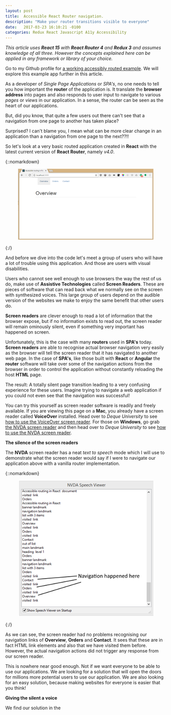 ```yaml
---
layout: post
title:  Accessible React Router navigation.
description: "Make your router transitions visible to everyone"
date:   2017-03-23 16:10:21 -0100
categories: Redux React Javascript A11y Accessibility
---
```


*This article uses **React 15** with **React Router 4** and **Redux 3** and assumes knowledge of all three. However the concepts explained here
can be applied in any framework or library of your choice.*

Go to my Github profile for <a href="https://github.com/AlmeroSteyn/a11yrouter" target="_blank">a working accessibly routed example</a>. We
will explore this example app further in this article.

As a developer of *Single Page Applications* or *SPA's*, no one needs to tell you how important the **router** of the
application is. It translate the **browser address** into pages and also responds to user input to navigate to various
*pages* or *views* in our application. In a sense, the router can be seen as the heart of our applications.

But, did you know, that quite a few users out there can't see that a navigation from one page to another has taken place?

Surprised? I can't blame you, I mean what can be more clear change in an application than a navigation from one page to the next??!!

So let's look at a very basic routed application created in **React** with the latest current version of **React Router**, namely *v4.0*.

{::nomarkdown}
<figure>
    <img src="/css/images/2017-03-23-accessible-react-navigation/vanillaroutes.png" alt="A basic application with routes">
</figure>
{:/}

And before we dive into the code let's meet a group of users who will have a lot of trouble using this application. And those are
users with visual disabilities.

Users who cannot see well enough to use browsers the way the rest of us do, make use of **Assistive Technologies** called **Screen Readers**.
These are pieces of software that can read back what we normally see on the screen with synthesized voices. This large group of users
depend on the audible version of the websites we make to enjoy the same benefit that other users do.

**Screen readers** are clever enough to read a lot of information that the browser expose, but if no information exists to read out,
the screen reader will remain ominously silent, even if something very important has happened on screen.

Unfortunately, this is the case with many **routers** used in **SPA's** today. **Screen readers** are able to recognise actual
browser navigation very easily as the browser will tell the screen reader that it has navigated to another web page. In the case
of **SPA's**, like those built with **React** or **Angular** the **router** software will take over some of the navigation actions
from the browser in order to control the application without constantly reloading the host **HTML** page.

The result: A totally silent page transition leading to a very confusing experience for these users. Imagine trying to
navigate a web application if you could not even see that the navigation was successful!

You can try this yourself as screen reader software is readily and freely available. If you are viewing this page on a **Mac**,
you already have a screen reader called **VoiceOver** installed. Head over to *Deque University* to see
<a href="https://dequeuniversity.com/screenreaders/voiceover-keyboard-shortcuts" target="_blank">how to use the VoiceOver screen reader</a>.
For those on **Windows**, go grab <a href="https://www.nvaccess.org/" target="_blank">the NVDA screen reader</a> and then head over to *Deque University* to see
<a href="https://dequeuniversity.com/screenreaders/nvda-keyboard-shortcuts" target="_blank">how to use the NVDA screen reader</a>.

**The silence of the screen readers**

The **NVDA** screen reader has a neat *text to speech* mode which I will use to demonstrate what the screen reader would say if
I were to navigate our application above with a vanilla router implementation.

{::nomarkdown}
<figure>
    <img src="/css/images/2017-03-23-accessible-react-navigation/navigationnospeech.png" alt="Image of NVDA text to speech screen showing no mention of navigation in the application">
</figure>
{:/}

As we can see, the screen reader had no problems recognising our navigation links of **Overview**, **Orders** and **Contact**. It sees that
these are in fact HTML link elements and also that we have visited them before. However, the actual navigation actions did not
trigger any response from our screen reader.

This is nowhere near good enough. Not if we want everyone to be able to use our applications. We are looking for a solution that
will open the doors for millions more potential users to use our application. We are also looking for an easy solution, because
making websites for everyone is easier that you think!

**Giving the silent a voice**

We find our solution in the